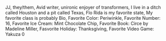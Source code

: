 JJ,
they/them,
Avid writer, unironic enjoyer of transformers,
I live in a ditch called Houston and a pit called Texas,
Flo Rida is my favorite state,
My favorite class is probably Bio,
Favorite Color: Periwinkle,
Favorite Number: 16,
Favorite Ice Cream: Mint Chocolate Chip,
Favorite Book: Circe by Madeline Miller,
Fasvorite Holiday: Thanksgiving,
Favorite Video Game: Yakuza 0
